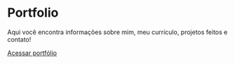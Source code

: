 # Portfolio

<p>
  Aqui você encontra informações sobre mim, meu currículo, projetos feitos e contato!
</p>

<a href="https://portfolio-hekth.vercel.app"> Acessar portfólio </a>

